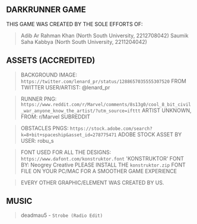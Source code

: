 ## DARKRUNNER GAME

THIS GAME WAS CREATED BY THE SOLE EFFORTS OF:
> Adib Ar Rahman Khan (North South University, 2212708042)
> Saumik Saha Kabbya (North South University, 2211204042)

## ASSETS (ACCREDITED)

>BACKGROUND IMAGE: `https://twitter.com/lenard_pr/status/1288657035555307520`
FROM TWITTER USER/ARTIST: @lenard_pr

>RUNNER PNG: `https://www.reddit.com/r/Marvel/comments/8s13g0/cool_8_bit_civil_war_anyone_know_the_artist/?utm_source=ifttt`
ARTIST UNKNOWN, FROM: r/Marvel SUBREDDIT

>OBSTACLES PNGS: `https://stock.adobe.com/search?k=8+bit+spaceship&asset_id=278775471`
ADOBE STOCK ASSET BY USER: robu_s

>FONT USED FOR ALL THE DESIGNS: `https://www.dafont.com/konstruktor.font`
'KONSTRUKTOR' FONT BY: Neogrey Creative
>PLEASE INSTALL THE `konstruktor.zip` FONT FILE ON YOUR PC/MAC FOR A SMOOTHER GAME EXPERIENCE

>EVERY OTHER GRAPHIC/ELEMENT WAS CREATED BY US.

## MUSIC

>deadmau5 - `Strobe (Radio Edit)`